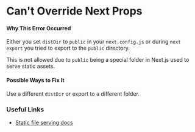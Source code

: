# Can't Override Next Props

#### Why This Error Occurred

Either you set `distDir` to `public` in your `next.config.js` or during `next export` you tried to export to the `public` directory.

This is not allowed due to `public` being a special folder in Next.js used to serve static assets.

#### Possible Ways to Fix It

Use a different `distDir` or export to a different folder.

### Useful Links

- [Static file serving docs](https://nextjs.org/docs#static-file-serving-eg-images)
